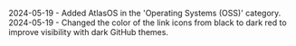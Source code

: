 2024-05-19 - Added AtlasOS in the 'Operating Systems (OSS)' category.<br>
2024-05-19 - Changed the color of the link icons from black to dark red to improve visibility with dark GitHub themes.
